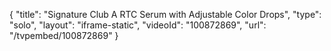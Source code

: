 {
    "title": "Signature Club A RTC Serum with Adjustable Color Drops",
    "type": "solo",
    "layout": "iframe-static",
    "videoId": "100872869",
    "url": "\/tvpembed\/100872869"
}